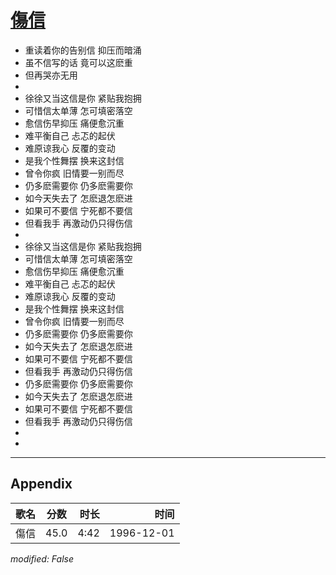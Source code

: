 # [傷信](https://music.163.com/song?id=25837789)

* 重读着你的告别信 抑压而暗涌
* 虽不信写的话 竟可以这麽重
* 但再哭亦无用
* 
* 徐徐又当这信是你 紧贴我抱拥
* 可惜信太单薄 怎可填密落空
* 愈信伤早抑压 痛便愈沉重
* 难平衡自己 忐忑的起伏
* 难原谅我心 反覆的变动
* 是我个性舞摆 换来这封信
* 曾令你疯 旧情要一别而尽
* 仍多麽需要你 仍多麽需要你
* 如今天失去了 怎麽退怎麽进
* 如果可不要信 宁死都不要信
* 但看我手 再激动仍只得伤信
* 
* 徐徐又当这信是你 紧贴我抱拥
* 可惜信太单薄 怎可填密落空
* 愈信伤早抑压 痛便愈沉重
* 难平衡自己 忐忑的起伏
* 难原谅我心 反覆的变动
* 是我个性舞摆 换来这封信
* 曾令你疯 旧情要一别而尽
* 仍多麽需要你 仍多麽需要你
* 如今天失去了 怎麽退怎麽进
* 如果可不要信 宁死都不要信
* 但看我手 再激动仍只得伤信
* 仍多麽需要你 仍多麽需要你
* 如今天失去了 怎麽退怎麽进
* 如果可不要信 宁死都不要信
* 但看我手 再激动仍只得伤信
* 
* 


---

## Appendix

|歌名|分数|时长|时间|
|:---|:---:|---:|---:|
|傷信|45.0|4:42|1996-12-01

*modified: False*
